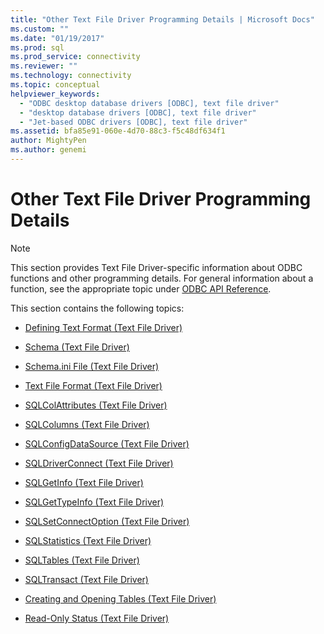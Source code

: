```yaml
---
title: "Other Text File Driver Programming Details | Microsoft Docs"
ms.custom: ""
ms.date: "01/19/2017"
ms.prod: sql
ms.prod_service: connectivity
ms.reviewer: ""
ms.technology: connectivity
ms.topic: conceptual
helpviewer_keywords: 
  - "ODBC desktop database drivers [ODBC], text file driver"
  - "desktop database drivers [ODBC], text file driver"
  - "Jet-based ODBC drivers [ODBC], text file driver"
ms.assetid: bfa85e91-060e-4d70-88c3-f5c48df634f1
author: MightyPen
ms.author: genemi
---
```

# Other Text File Driver Programming Details
> [!NOTE]  
>  This section provides Text File Driver-specific information about ODBC functions and other programming details. For general information about a function, see the appropriate topic under [ODBC API Reference](../../odbc/reference/syntax/odbc-api-reference.md).  
  
 This section contains the following topics:  
  
-   [Defining Text Format (Text File Driver)](../../odbc/microsoft/defining-text-format-text-file-driver.md)  
  
-   [Schema (Text File Driver)](../../odbc/microsoft/schema-text-file-driver.md)  
  
-   [Schema.ini File (Text File Driver)](../../odbc/microsoft/schema-ini-file-text-file-driver.md)  
  
-   [Text File Format (Text File Driver)](../../odbc/microsoft/text-file-format-text-file-driver.md)  
  
-   [SQLColAttributes (Text File Driver)](../../odbc/microsoft/sqlcolattributes-text-file-driver.md)  
  
-   [SQLColumns (Text File Driver)](../../odbc/microsoft/sqlcolumns-text-file-driver.md)  
  
-   [SQLConfigDataSource (Text File Driver)](../../odbc/microsoft/sqlconfigdatasource-text-file-driver.md)  
  
-   [SQLDriverConnect (Text File Driver)](../../odbc/microsoft/sqldriverconnect-text-file-driver.md)  
  
-   [SQLGetInfo (Text File Driver)](../../odbc/microsoft/sqlgetinfo-text-file-driver.md)  
  
-   [SQLGetTypeInfo (Text File Driver)](../../odbc/microsoft/sqlgettypeinfo-text-file-driver.md)  
  
-   [SQLSetConnectOption (Text File Driver)](../../odbc/microsoft/sqlsetconnectoption-text-file-driver.md)  
  
-   [SQLStatistics (Text File Driver)](../../odbc/microsoft/sqlstatistics-text-file-driver.md)  
  
-   [SQLTables (Text File Driver)](../../odbc/microsoft/sqltables-text-file-driver.md)  
  
-   [SQLTransact (Text File Driver)](../../odbc/microsoft/sqltransact-text-file-driver.md)  
  
-   [Creating and Opening Tables (Text File Driver)](../../odbc/microsoft/creating-and-opening-tables-text-file-driver.md)  
  
-   [Read-Only Status (Text File Driver)](../../odbc/microsoft/read-only-status-text-file-driver.md)
